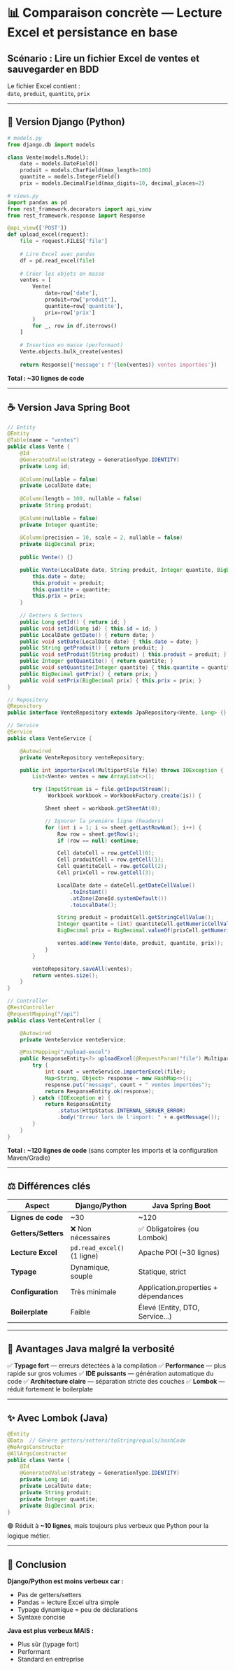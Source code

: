 # 📊 Comparaison concrète — Lecture Excel et persistance en base

## **Scénario : Lire un fichier Excel de ventes et sauvegarder en BDD**

Le fichier Excel contient :  
`date`, `produit`, `quantite`, `prix`

---

## 🐍 **Version Django (Python)**

```python
# models.py
from django.db import models

class Vente(models.Model):
    date = models.DateField()
    produit = models.CharField(max_length=100)
    quantite = models.IntegerField()
    prix = models.DecimalField(max_digits=10, decimal_places=2)

# views.py
import pandas as pd
from rest_framework.decorators import api_view
from rest_framework.response import Response

@api_view(['POST'])
def upload_excel(request):
    file = request.FILES['file']
    
    # Lire Excel avec pandas
    df = pd.read_excel(file)
    
    # Créer les objets en masse
    ventes = [
        Vente(
            date=row['date'],
            produit=row['produit'],
            quantite=row['quantite'],
            prix=row['prix']
        )
        for _, row in df.iterrows()
    ]
    
    # Insertion en masse (performant)
    Vente.objects.bulk_create(ventes)
    
    return Response({'message': f'{len(ventes)} ventes importées'})
````

**Total : ~30 lignes de code**

---

## ☕ **Version Java Spring Boot**

```java
// Entity
@Entity
@Table(name = "ventes")
public class Vente {
    @Id
    @GeneratedValue(strategy = GenerationType.IDENTITY)
    private Long id;
    
    @Column(nullable = false)
    private LocalDate date;
    
    @Column(length = 100, nullable = false)
    private String produit;
    
    @Column(nullable = false)
    private Integer quantite;
    
    @Column(precision = 10, scale = 2, nullable = false)
    private BigDecimal prix;
    
    public Vente() {}

    public Vente(LocalDate date, String produit, Integer quantite, BigDecimal prix) {
        this.date = date;
        this.produit = produit;
        this.quantite = quantite;
        this.prix = prix;
    }
    
    // Getters & Setters
    public Long getId() { return id; }
    public void setId(Long id) { this.id = id; }
    public LocalDate getDate() { return date; }
    public void setDate(LocalDate date) { this.date = date; }
    public String getProduit() { return produit; }
    public void setProduit(String produit) { this.produit = produit; }
    public Integer getQuantite() { return quantite; }
    public void setQuantite(Integer quantite) { this.quantite = quantite; }
    public BigDecimal getPrix() { return prix; }
    public void setPrix(BigDecimal prix) { this.prix = prix; }
}

// Repository
@Repository
public interface VenteRepository extends JpaRepository<Vente, Long> {}

// Service
@Service
public class VenteService {

    @Autowired
    private VenteRepository venteRepository;

    public int importerExcel(MultipartFile file) throws IOException {
        List<Vente> ventes = new ArrayList<>();

        try (InputStream is = file.getInputStream();
             Workbook workbook = WorkbookFactory.create(is)) {

            Sheet sheet = workbook.getSheetAt(0);

            // Ignorer la première ligne (headers)
            for (int i = 1; i <= sheet.getLastRowNum(); i++) {
                Row row = sheet.getRow(i);
                if (row == null) continue;

                Cell dateCell = row.getCell(0);
                Cell produitCell = row.getCell(1);
                Cell quantiteCell = row.getCell(2);
                Cell prixCell = row.getCell(3);

                LocalDate date = dateCell.getDateCellValue()
                    .toInstant()
                    .atZone(ZoneId.systemDefault())
                    .toLocalDate();

                String produit = produitCell.getStringCellValue();
                Integer quantite = (int) quantiteCell.getNumericCellValue();
                BigDecimal prix = BigDecimal.valueOf(prixCell.getNumericCellValue());

                ventes.add(new Vente(date, produit, quantite, prix));
            }
        }

        venteRepository.saveAll(ventes);
        return ventes.size();
    }
}

// Controller
@RestController
@RequestMapping("/api")
public class VenteController {

    @Autowired
    private VenteService venteService;

    @PostMapping("/upload-excel")
    public ResponseEntity<?> uploadExcel(@RequestParam("file") MultipartFile file) {
        try {
            int count = venteService.importerExcel(file);
            Map<String, Object> response = new HashMap<>();
            response.put("message", count + " ventes importées");
            return ResponseEntity.ok(response);
        } catch (IOException e) {
            return ResponseEntity
                .status(HttpStatus.INTERNAL_SERVER_ERROR)
                .body("Erreur lors de l'import: " + e.getMessage());
        }
    }
}
```

**Total : ~120 lignes de code**
(sans compter les imports et la configuration Maven/Gradle)

---

## ⚖️ **Différences clés**

| Aspect              | Django/Python               | Java Spring Boot                     |
| ------------------- | --------------------------- | ------------------------------------ |
| **Lignes de code**  | ~30                         | ~120                                 |
| **Getters/Setters** | ❌ Non nécessaires           | ✅ Obligatoires (ou Lombok)           |
| **Lecture Excel**   | `pd.read_excel()` (1 ligne) | Apache POI (~30 lignes)              |
| **Typage**          | Dynamique, souple           | Statique, strict                     |
| **Configuration**   | Très minimale               | Application.properties + dépendances |
| **Boilerplate**     | Faible                      | Élevé (Entity, DTO, Service...)      |

---

## 💪 **Avantages Java malgré la verbosité**

✅ **Typage fort** — erreurs détectées à la compilation
✅ **Performance** — plus rapide sur gros volumes
✅ **IDE puissants** — génération automatique du code
✅ **Architecture claire** — séparation stricte des couches
✅ **Lombok** — réduit fortement le boilerplate

---

## ✨ **Avec Lombok (Java)**

```java
@Entity
@Data  // Génère getters/setters/toString/equals/hashCode
@NoArgsConstructor
@AllArgsConstructor
public class Vente {
    @Id
    @GeneratedValue(strategy = GenerationType.IDENTITY)
    private Long id;
    private LocalDate date;
    private String produit;
    private Integer quantite;
    private BigDecimal prix;
}
```

🟢 Réduit à **~10 lignes**, mais toujours plus verbeux que Python pour la logique métier.

---

## 🧩 **Conclusion**

**Django/Python est moins verbeux car :**

* Pas de getters/setters
* Pandas = lecture Excel ultra simple
* Typage dynamique = peu de déclarations
* Syntaxe concise

**Java est plus verbeux MAIS :**

* Plus sûr (typage fort)
* Performant
* Standard en entreprise

